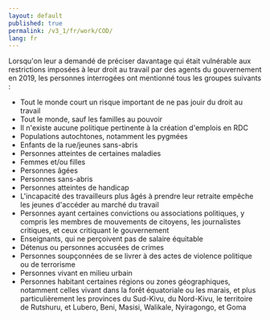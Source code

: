 ```yaml
---
layout: default
published: true
permalink: /v3_1/fr/work/COD/
lang: fr
---
```


Lorsqu'on leur a demandé de préciser davantage qui était vulnérable aux restrictions imposées à leur droit au travail par des agents du gouvernement en 2019, les personnes interrogées ont mentionné tous les groupes suivants :

-	Tout le monde court un risque important de ne pas jouir du droit au travail 
-	Tout le monde, sauf les familles au pouvoir
-	Il n'existe aucune politique pertinente à la création d'emplois en RDC
-	Populations autochtones, notamment les pygmées
-	Enfants de la rue/jeunes sans-abris
-	Personnes atteintes de certaines maladies
-	Femmes et/ou filles
-	Personnes âgées
-	Personnes sans-abris
-	Personnes atteintes de handicap
-	L'incapacité des travailleurs plus âgés à prendre leur retraite empêche les jeunes d'accéder au marché du travail
-	Personnes ayant certaines convictions ou associations politiques, y compris les membres de mouvements de citoyens, les journalistes critiques, et ceux critiquant le gouvernement
-	Enseignants, qui ne perçoivent pas de salaire équitable
-	Détenus ou personnes accusées de crimes 
-	Personnes soupçonnées de se livrer à des actes de violence politique ou de terrorisme 
-	Personnes vivant en milieu urbain
-	Personnes habitant certaines régions ou zones géographiques, notamment celles vivant dans la forêt équatoriale ou les marais, et plus particulièrement les provinces du Sud-Kivu, du Nord-Kivu, le territoire de Rutshuru, et Lubero, Beni, Masisi, Walikale, Nyiragongo, et Goma
